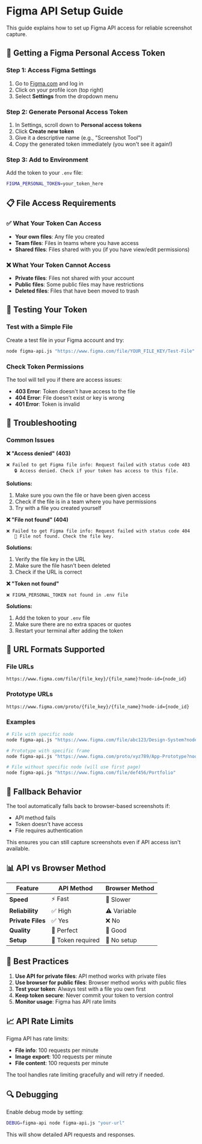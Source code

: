 # Figma API Setup Guide

This guide explains how to set up Figma API access for reliable screenshot capture.

## 🔑 Getting a Figma Personal Access Token

### Step 1: Access Figma Settings
1. Go to [Figma.com](https://figma.com) and log in
2. Click on your profile icon (top right)
3. Select **Settings** from the dropdown menu

### Step 2: Generate Personal Access Token
1. In Settings, scroll down to **Personal access tokens**
2. Click **Create new token**
3. Give it a descriptive name (e.g., "Screenshot Tool")
4. Copy the generated token immediately (you won't see it again!)

### Step 3: Add to Environment
Add the token to your `.env` file:
```bash
FIGMA_PERSONAL_TOKEN=your_token_here
```

## 📋 File Access Requirements

### ✅ What Your Token Can Access
- **Your own files**: Any file you created
- **Team files**: Files in teams where you have access
- **Shared files**: Files shared with you (if you have view/edit permissions)

### ❌ What Your Token Cannot Access
- **Private files**: Files not shared with your account
- **Public files**: Some public files may have restrictions
- **Deleted files**: Files that have been moved to trash

## 🧪 Testing Your Token

### Test with a Simple File
Create a test file in your Figma account and try:
```bash
node figma-api.js "https://www.figma.com/file/YOUR_FILE_KEY/Test-File"
```

### Check Token Permissions
The tool will tell you if there are access issues:
- **403 Error**: Token doesn't have access to the file
- **404 Error**: File doesn't exist or key is wrong
- **401 Error**: Token is invalid

## 🔧 Troubleshooting

### Common Issues

**❌ "Access denied" (403)**
```
❌ Failed to get Figma file info: Request failed with status code 403
   🔒 Access denied. Check if your token has access to this file.
```

**Solutions:**
1. Make sure you own the file or have been given access
2. Check if the file is in a team where you have permissions
3. Try with a file you created yourself

**❌ "File not found" (404)**
```
❌ Failed to get Figma file info: Request failed with status code 404
   📄 File not found. Check the file key.
```

**Solutions:**
1. Verify the file key in the URL
2. Make sure the file hasn't been deleted
3. Check if the URL is correct

**❌ "Token not found"**
```
❌ FIGMA_PERSONAL_TOKEN not found in .env file
```

**Solutions:**
1. Add the token to your `.env` file
2. Make sure there are no extra spaces or quotes
3. Restart your terminal after adding the token

## 🎯 URL Formats Supported

### File URLs
```
https://www.figma.com/file/{file_key}/{file_name}?node-id={node_id}
```

### Prototype URLs
```
https://www.figma.com/proto/{file_key}/{file_name}?node-id={node_id}
```

### Examples
```bash
# File with specific node
node figma-api.js "https://www.figma.com/file/abc123/Design-System?node-id=0%3A1"

# Prototype with specific frame
node figma-api.js "https://www.figma.com/proto/xyz789/App-Prototype?node-id=84-164"

# File without specific node (will use first page)
node figma-api.js "https://www.figma.com/file/def456/Portfolio"
```

## 🔄 Fallback Behavior

The tool automatically falls back to browser-based screenshots if:
- API method fails
- Token doesn't have access
- File requires authentication

This ensures you can still capture screenshots even if API access isn't available.

## 📊 API vs Browser Method

| Feature | API Method | Browser Method |
|---------|------------|----------------|
| **Speed** | ⚡ Fast | 🐌 Slower |
| **Reliability** | ✅ High | ⚠️ Variable |
| **Private Files** | ✅ Yes | ❌ No |
| **Quality** | 🎯 Perfect | 🎨 Good |
| **Setup** | 🔑 Token required | 🚀 No setup |

## 🚀 Best Practices

1. **Use API for private files**: API method works with private files
2. **Use browser for public files**: Browser method works with public files
3. **Test your token**: Always test with a file you own first
4. **Keep token secure**: Never commit your token to version control
5. **Monitor usage**: Figma has API rate limits

## 📈 API Rate Limits

Figma API has rate limits:
- **File info**: 100 requests per minute
- **Image export**: 100 requests per minute
- **File content**: 100 requests per minute

The tool handles rate limiting gracefully and will retry if needed.

## 🔍 Debugging

Enable debug mode by setting:
```bash
DEBUG=figma-api node figma-api.js "your-url"
```

This will show detailed API requests and responses. 